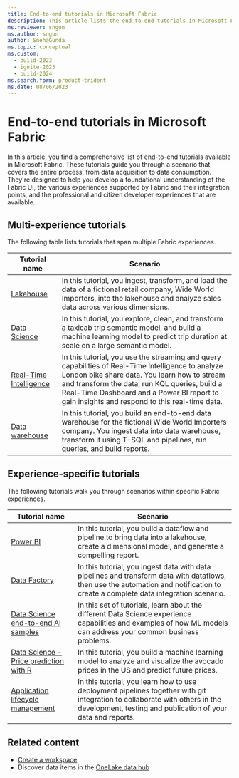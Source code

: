 ```yaml
---
title: End-to-end tutorials in Microsoft Fabric
description: This article lists the end-to-end tutorials in Microsoft Fabric. They walk you through a scenario, starting from data acquisition to data consumption and help you with a foundational understanding of Fabric.
ms.reviewer: sngun
ms.author: sngun
author: SnehaGunda
ms.topic: conceptual
ms.custom:
  - build-2023
  - ignite-2023
  - build-2024
ms.search.form: product-trident
ms.date: 08/06/2023
---
```


# End-to-end tutorials in Microsoft Fabric

In this article, you find a comprehensive list of end-to-end tutorials available in Microsoft Fabric. These tutorials guide you through a scenario that covers the entire process, from data acquisition to data consumption. They're designed to help you develop a foundational understanding of the Fabric UI, the various experiences supported by Fabric and their integration points, and the professional and citizen developer experiences that are available.

## Multi-experience tutorials

The following table lists tutorials that span multiple Fabric experiences.

|Tutorial name  |Scenario |
|---------|---------|
|[Lakehouse](../data-engineering/tutorial-lakehouse-introduction.md) | In this tutorial, you ingest, transform, and load the data of a fictional retail company, Wide World Importers, into the lakehouse and analyze sales data across various dimensions.  |
|[Data Science](../data-science/tutorial-data-science-introduction.md)    |  In this tutorial, you explore, clean, and transform a taxicab trip semantic model, and build a machine learning model to predict trip duration at scale on a large semantic model.   |
|[Real-Time Intelligence](../real-time-intelligence/tutorial-introduction.md)   | In this tutorial, you use the streaming and query capabilities of Real-Time Intelligence to analyze London bike share data. You learn how to stream and transform the data, run KQL queries, build a Real-Time Dashboard and a Power BI report to gain insights and respond to this real-time data. |
|[Data warehouse](../data-warehouse/tutorial-introduction.md) |  In this tutorial, you build an end-to-end data warehouse for the fictional Wide World Importers company. You ingest data into data warehouse, transform it using T-SQL and pipelines, run queries, and build reports. |

## Experience-specific tutorials

The following tutorials walk you through scenarios within specific Fabric experiences.

|Tutorial name  |Scenario |
|---------|---------|
| [Power BI](/power-bi/fundamentals/fabric-get-started) |  In this tutorial, you build a dataflow and pipeline to bring data into a lakehouse, create a dimensional model, and generate a compelling report. |
| [Data Factory](../data-factory/tutorial-end-to-end-introduction.md) | In this tutorial, you ingest data with data pipelines and transform data with dataflows, then use the automation and notification to create a complete data integration scenario. |
| [Data Science end-to-end AI samples](../data-science/use-ai-samples.md) | In this set of tutorials, learn about the different Data Science experience capabilities and examples of how ML models can address your common business problems. |
| [Data Science - Price prediction with R](../data-science/r-avocado.md) | In this tutorial, you build a machine learning model to analyze and visualize the avocado prices in the US and predict future prices. |
| [Application lifecycle management](../cicd/cicd-tutorial.md) | In this tutorial, you learn how to use deployment pipelines together with git integration to collaborate with others in the development, testing and publication of your data and reports. |

## Related content

* [Create a workspace](create-workspaces.md)
* Discover data items in the [OneLake data hub](onelake-data-hub.md)
